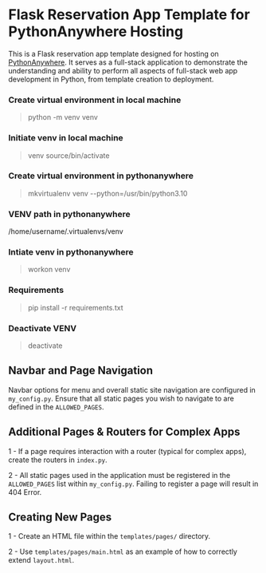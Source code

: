 # Flask Reservation App Template for PythonAnywhere Hosting
This is a Flask reservation app template designed for hosting on [PythonAnywhere](https://www.pythonanywhere.com). It serves as a full-stack application to demonstrate the understanding and ability to perform all aspects of full-stack web app development in Python, from template creation to deployment.

### Create virtual environment in local machine
> python -m venv venv

### Initiate venv in local machine
> venv source/bin/activate

### Create virtual environment in pythonanywhere
> mkvirtualenv venv --python=/usr/bin/python3.10

### VENV path in pythonanywhere
/home/username/.virtualenvs/venv

### Intiate venv in pythonanywhere
> workon venv

### Requirements
> pip install -r requirements.txt

### Deactivate VENV
> deactivate

## Navbar and Page Navigation
Navbar options for menu and overall static site navigation are configured in `my_config.py`. Ensure that all static pages you wish to navigate to are defined in the `ALLOWED_PAGES`.

## Additional Pages & Routers for Complex Apps

1 - If a page requires interaction with a router (typical for complex apps), create the routers in `index.py`.

2 - All static pages used in the application must be registered in the `ALLOWED_PAGES` list within `my_config.py`. Failing to register a page will result in 404 Error.

## Creating New Pages
1 - Create an HTML file within the `templates/pages/` directory.

2 - Use `templates/pages/main.html` as an example of how to correctly extend `layout.html`.




